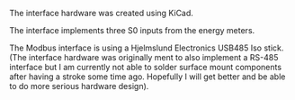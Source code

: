The interface hardware was created using KiCad.

The interface implements three S0 inputs from the energy meters.

The Modbus interface is using a Hjelmslund Electronics USB485 Iso stick.
(The interface hardware was originally ment to also implement a RS-485 interface
but I am currently not able to solder surface mount components after having a 
stroke some time ago. Hopefully I will get better and be able to do more serious
hardware design).
